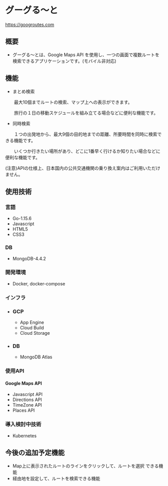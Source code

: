 # グーグる〜と

<https://googroutes.com>

## 概要

* グーグる〜とは、Google Maps API を使用し、一つの画面で複数ルートを検索できるアプリケーションです。(モバイル非対応)

## 機能
* まとめ検索

　　最大10個までルートの検索、マップ上への表示ができます。
  
　　旅行の１日の移動スケジュールを組み立てる場合などに便利な機能です。

* 同時検索

　　１つの出発地から、最大9個の目的地までの距離、所要時間を同時に検索できる機能です。

　　いくつか行きたい場所があり、どこに1番早く行けるか知りたい場合などに便利な機能です。

(注意)APIの仕様上、日本国内の公共交通機関の乗り換え案内はご利用いただけません。
## 使用技術

### 言語

* Go-1.15.6
* Javascript
* HTML5 
* CSS3

### DB

* MongoDB-4.4.2

### 開発環境

* Docker, docker-compose

### インフラ
* ### GCP
    * App Engine
    * Cloud Build
    * Cloud Storage
    
* ### DB
    * MongoDB Atlas

### 使用API

#### Google Maps API

* Javascript API
* Directions API
* TimeZone API
* Places API

### 導入検討中技術
* Kubernetes

## 今後の追加予定機能

* Map上に表示されたルートのラインをクリックして、ルートを選択 できる機能
* 経由地を設定して、ルートを検索できる機能